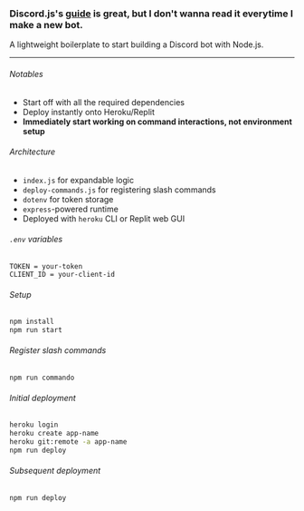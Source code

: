 ### Discord.js's [guide](https://discordjs.guide) is great, but I don't wanna read it everytime I make a new bot.
A lightweight boilerplate to start building a Discord bot with Node.js.

-----

###### Notables

- Start off with all the required dependencies
- Deploy instantly onto Heroku/Replit
- **Immediately start working on command interactions, not environment setup**

###### Architecture

- `index.js` for expandable logic
- `deploy-commands.js` for registering slash commands
- `dotenv` for token storage
- `express`-powered runtime
- Deployed with `heroku` CLI or Replit web GUI

###### `.env` variables

```
TOKEN = your-token
CLIENT_ID = your-client-id
```

###### Setup

```bash
npm install
npm run start
```

###### Register slash commands

```
npm run commando
```

###### Initial deployment

```bash
heroku login
heroku create app-name
heroku git:remote -a app-name
npm run deploy
```

###### Subsequent deployment

```bash
npm run deploy
```
